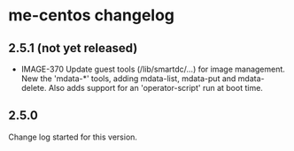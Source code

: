 # me-centos changelog

## 2.5.1 (not yet released)

- IMAGE-370 Update guest tools (/lib/smartdc/...) for image management.
  New the 'mdata-*' tools, adding mdata-list, mdata-put and mdata-delete.
  Also adds support for an 'operator-script' run at boot time.

## 2.5.0

Change log started for this version.

